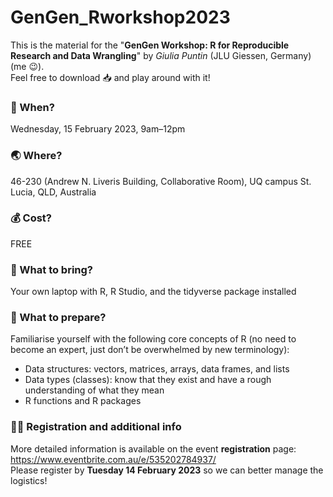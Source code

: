 # GenGen_Rworkshop2023

This is the material for the "**GenGen Workshop: R for Reproducible Research and Data Wrangling**" by *Giulia Puntin* (JLU Giessen, Germany) (me 😉).     
Feel free to download 📥 and play around with it!



### 📅 When? 
Wednesday, 15 February 2023, 9am–12pm

### 🌏 Where? 
46-230 (Andrew N. Liveris Building, Collaborative Room), UQ campus St. Lucia, QLD, Australia

### 💰 Cost? 
FREE

### 🧳 What to bring? 
Your own laptop with R, R Studio, and the tidyverse package installed

### 📜 What to prepare?
Familiarise yourself with the following core concepts of R (no need to become an expert, just don’t be overwhelmed by new terminology):
+ Data structures: vectors, matrices, arrays, data frames, and lists
+ Data types (classes): know that they exist and have a rough understanding of what they mean
+ R functions and R packages

### ✍🏽 Registration and additional info 
More detailed information is available on the event **registration** page: https://www.eventbrite.com.au/e/535202784937/     
Please register by **Tuesday 14 February 2023** so we can better manage the logistics!

